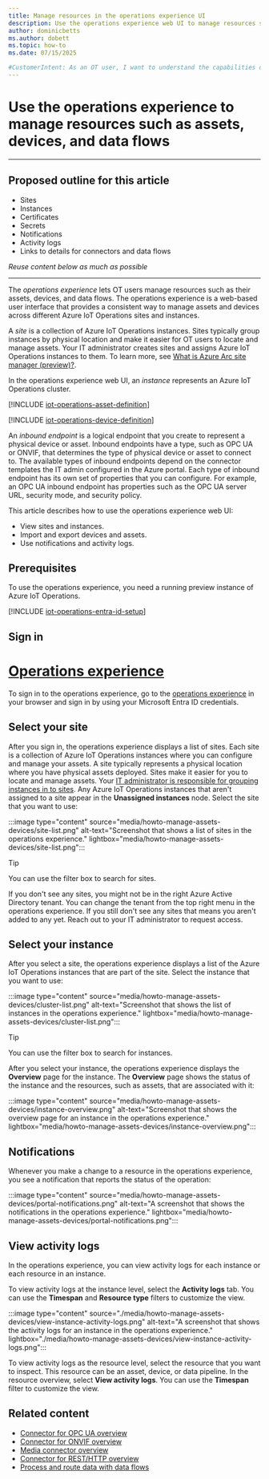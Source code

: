 ```yaml
---
title: Manage resources in the operations experience UI
description: Use the operations experience web UI to manage resources such as your asset and device configurations.
author: dominicbetts
ms.author: dobett
ms.topic: how-to
ms.date: 07/15/2025

#CustomerIntent: As an OT user, I want to understand the capabilities of the operations experience that are common to all assets and devices.
---
```


# Use the operations experience to manage resources such as assets, devices, and data flows

---

## Proposed outline for this article

- Sites
- Instances
- Certificates
- Secrets
- Notifications
- Activity logs
- Links to details for connectors and data flows

*Reuse content below as much as possible*

---

The *operations experience* lets OT users manage resources such as their assets, devices, and data flows. The operations experience is a web-based user interface that provides a consistent way to manage assets and devices across different Azure IoT Operations sites and instances.

A _site_ is a collection of Azure IoT Operations instances. Sites typically group instances by physical location and make it easier for OT users to locate and manage assets. Your IT administrator creates sites and assigns Azure IoT Operations instances to them. To learn more, see [What is Azure Arc site manager (preview)?](/azure/azure-arc/site-manager/overview).

In the operations experience web UI, an _instance_ represents an Azure IoT Operations cluster.

[!INCLUDE [iot-operations-asset-definition](../includes/iot-operations-asset-definition.md)]

[!INCLUDE [iot-operations-device-definition](../includes/iot-operations-device-definition.md)]

An _inbound endpoint_ is a logical endpoint that you create to represent a physical device or asset. Inbound endpoints have a type, such as OPC UA or ONVIF, that determines the type of physical device or asset to connect to. The available types of inbound endpoints depend on the connector templates the IT admin configured in the Azure portal. Each type of inbound endpoint has its own set of properties that you can configure. For example, an OPC UA inbound endpoint has properties such as the OPC UA server URL, security mode, and security policy.

This article describes how to use the operations experience web UI:

- View sites and instances.
- Import and export devices and assets.
- Use notifications and activity logs.

## Prerequisites

To use the operations experience, you need a running preview instance of Azure IoT Operations.

[!INCLUDE [iot-operations-entra-id-setup](../includes/iot-operations-entra-id-setup.md)]

## Sign in

# [Operations experience](#tab/portal)

To sign in to the operations experience, go to the [operations experience](https://iotoperations.azure.com) in your browser and sign in by using your Microsoft Entra ID credentials.

## Select your site

After you sign in, the operations experience displays a list of sites. Each site is a collection of Azure IoT Operations instances where you can configure and manage your assets. A site typically represents a physical location where you have physical assets deployed. Sites make it easier for you to locate and manage assets. Your [IT administrator is responsible for grouping instances in to sites](/azure/azure-arc/site-manager/overview). Any Azure IoT Operations instances that aren't assigned to a site appear in the **Unassigned instances** node. Select the site that you want to use:

:::image type="content" source="media/howto-manage-assets-devices/site-list.png" alt-text="Screenshot that shows a list of sites in the operations experience." lightbox="media/howto-manage-assets-devices/site-list.png":::

> [!TIP]
> You can use the filter box to search for sites.

If you don't see any sites, you might not be in the right Azure Active Directory tenant. You can change the tenant from the top right menu in the operations experience. If you still don't see any sites that means you aren't added to any yet. Reach out to your IT administrator to request access.

## Select your instance

After you select a site, the operations experience displays a list of the Azure IoT Operations instances that are part of the site. Select the instance that you want to use:

:::image type="content" source="media/howto-manage-assets-devices/cluster-list.png" alt-text="Screenshot that shows the list of instances in the operations experience." lightbox="media/howto-manage-assets-devices/cluster-list.png":::

> [!TIP]
> You can use the filter box to search for instances.

After you select your instance, the operations experience displays the **Overview** page for the instance. The **Overview** page shows the status of the instance and the resources, such as assets, that are associated with it:

:::image type="content" source="media/howto-manage-assets-devices/instance-overview.png" alt-text="Screenshot that shows the overview page for an instance in the operations experience." lightbox="media/howto-manage-assets-devices/instance-overview.png":::

## Notifications

Whenever you make a change to a resource in the operations experience, you see a notification that reports the status of the operation:

:::image type="content" source="media/howto-manage-assets-devices/portal-notifications.png" alt-text="A screenshot that shows the notifications in the operations experience." lightbox="media/howto-manage-assets-devices/portal-notifications.png":::

## View activity logs

In the operations experience, you can view activity logs for each instance or each resource in an instance.

To view activity logs at the instance level, select the **Activity logs** tab. You can use the **Timespan** and **Resource type** filters to customize the view.

:::image type="content" source="./media/howto-manage-assets-devices/view-instance-activity-logs.png" alt-text="A screenshot that shows the activity logs for an instance in the operations experience." lightbox="./media/howto-manage-assets-devices/view-instance-activity-logs.png":::

To view activity logs as the resource level, select the resource that you want to inspect. This resource can be an asset, device, or data pipeline. In the resource overview, select **View activity logs**. You can use the **Timespan** filter to customize the view.

## Related content

- [Connector for OPC UA overview](overview-opc-ua-connector.md)
- [Connector for ONVIF overview](howto-use-onvif-connector.md)
- [Media connector overview](howto-use-media-connector.md)
- [Connector for REST/HTTP overview](howto-use-http-connector.md)
- [Process and route data with data flows](../connect-to-cloud/overview-dataflow.md)
